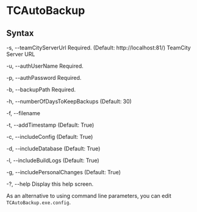 TCAutoBackup
============

Syntax
------------

  -s, --teamCityServerUrl            Required. (Default: http://localhost:81/) 
                                     TeamCity Server URL

  -u, --authUserName                 Required. 

  -p, --authPassword                 Required. 

  -b, --backupPath                   Required. 

  -h, --numberOfDaysToKeepBackups    (Default: 30) 

  -f, --filename                     

  -t, --addTimestamp                 (Default: True) 

  -c, --includeConfig                (Default: True) 

  -d, --includeDatabase              (Default: True) 

  -l, --includeBuildLogs             (Default: True) 

  -g, --includePersonalChanges       (Default: True) 

  -?, --help                         Display this help screen.

As an alternative to using command line parameters, you can edit `TCAutoBackup.exe.config`.
